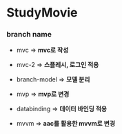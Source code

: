 # StudyMovie



### branch name

* mvc => **mvc로 작성**


* mvc-2 => **스플레시, 로그인 적용**


* branch-model => **모델 분리**


* mvp => **mvp로 변경**


* databinding => **데이터 바인딩 적용**


* mvvm => **aac를 활용한 mvvm로 변경**

